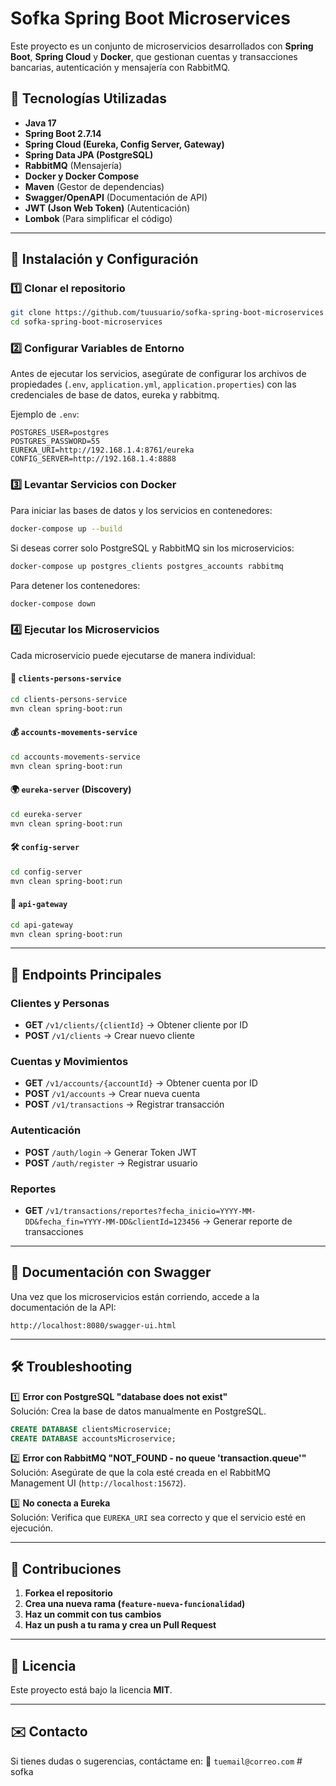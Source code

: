 # Sofka Spring Boot Microservices

Este proyecto es un conjunto de microservicios desarrollados con **Spring Boot**, **Spring Cloud** y **Docker**, que gestionan cuentas y transacciones bancarias, autenticación y mensajería con RabbitMQ.

## 📌 Tecnologías Utilizadas
- **Java 17**
- **Spring Boot 2.7.14**
- **Spring Cloud (Eureka, Config Server, Gateway)**
- **Spring Data JPA (PostgreSQL)**
- **RabbitMQ** (Mensajería)
- **Docker y Docker Compose**
- **Maven** (Gestor de dependencias)
- **Swagger/OpenAPI** (Documentación de API)
- **JWT (Json Web Token)** (Autenticación)
- **Lombok** (Para simplificar el código)

---

## 🚀 Instalación y Configuración

### **1️⃣ Clonar el repositorio**
```bash
git clone https://github.com/tuusuario/sofka-spring-boot-microservices.git
cd sofka-spring-boot-microservices
```

### **2️⃣ Configurar Variables de Entorno**
Antes de ejecutar los servicios, asegúrate de configurar los archivos de propiedades (`.env`, `application.yml`, `application.properties`) con las credenciales de base de datos, eureka y rabbitmq.

Ejemplo de `.env`:
```env
POSTGRES_USER=postgres
POSTGRES_PASSWORD=55
EUREKA_URI=http://192.168.1.4:8761/eureka
CONFIG_SERVER=http://192.168.1.4:8888
```

### **3️⃣ Levantar Servicios con Docker**
Para iniciar las bases de datos y los servicios en contenedores:
```bash
docker-compose up --build
```

Si deseas correr solo PostgreSQL y RabbitMQ sin los microservicios:
```bash
docker-compose up postgres_clients postgres_accounts rabbitmq
```

Para detener los contenedores:
```bash
docker-compose down
```

### **4️⃣ Ejecutar los Microservicios**
Cada microservicio puede ejecutarse de manera individual:

#### **🏦 `clients-persons-service`**
```bash
cd clients-persons-service
mvn clean spring-boot:run
```

#### **💰 `accounts-movements-service`**
```bash
cd accounts-movements-service
mvn clean spring-boot:run
```

#### **🌍 `eureka-server` (Discovery)**
```bash
cd eureka-server
mvn clean spring-boot:run
```

#### **🛠️ `config-server`**
```bash
cd config-server
mvn clean spring-boot:run
```

#### **🚪 `api-gateway`**
```bash
cd api-gateway
mvn clean spring-boot:run
```

---

## 📖 Endpoints Principales

### **Clientes y Personas**
- **GET** `/v1/clients/{clientId}` → Obtener cliente por ID
- **POST** `/v1/clients` → Crear nuevo cliente

### **Cuentas y Movimientos**
- **GET** `/v1/accounts/{accountId}` → Obtener cuenta por ID
- **POST** `/v1/accounts` → Crear nueva cuenta
- **POST** `/v1/transactions` → Registrar transacción

### **Autenticación**
- **POST** `/auth/login` → Generar Token JWT
- **POST** `/auth/register` → Registrar usuario

### **Reportes**
- **GET** `/v1/transactions/reportes?fecha_inicio=YYYY-MM-DD&fecha_fin=YYYY-MM-DD&clientId=123456` → Generar reporte de transacciones

---

## 🔗 Documentación con Swagger
Una vez que los microservicios están corriendo, accede a la documentación de la API:
```
http://localhost:8080/swagger-ui.html
```

---

## 🛠 Troubleshooting

1️⃣ **Error con PostgreSQL "database does not exist"**  
Solución: Crea la base de datos manualmente en PostgreSQL.
```sql
CREATE DATABASE clientsMicroservice;
CREATE DATABASE accountsMicroservice;
```

2️⃣ **Error con RabbitMQ "NOT_FOUND - no queue 'transaction.queue'"**  
Solución: Asegúrate de que la cola esté creada en el RabbitMQ Management UI (`http://localhost:15672`).

3️⃣ **No conecta a Eureka**  
Solución: Verifica que `EUREKA_URI` sea correcto y que el servicio esté en ejecución.

---

## 📌 Contribuciones
1. **Forkea el repositorio**
2. **Crea una nueva rama (`feature-nueva-funcionalidad`)**
3. **Haz un commit con tus cambios**
4. **Haz un push a tu rama y crea un Pull Request**

---

## 📄 Licencia
Este proyecto está bajo la licencia **MIT**.

---

## ✉️ Contacto
Si tienes dudas o sugerencias, contáctame en:
📧 `tuemail@correo.com`
#   s o f k a  
 